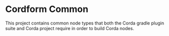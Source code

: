 # Cordform Common

This project contains common node types that both the Corda gradle plugin suite and Corda project
require in order to build Corda nodes.